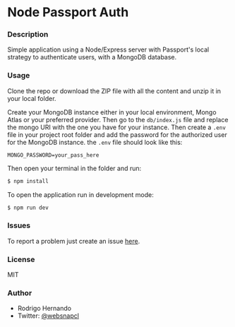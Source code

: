 # Node Passport Auth

### Description
Simple application using a Node/Express server with Passport's local strategy to authenticate users, with a MongoDB database.

### Usage
Clone the repo or download the ZIP file with all the content and unzip it in your local folder.

Create your MongoDB instance either in your local environment, Mongo Atlas or your preferred provider. Then go to the `db/index.js` file and replace the mongo URI with the one you have for your instance.
Then create a `.env` file in your project root folder and add the password for the authorized user for the MongoDB instance. the `.env` file should look like this:
```
MONGO_PASSWORD=your_pass_here
```

Then open your terminal in the folder and run:
```bash
$ npm install
```

To open the application run in development mode:
```bash
$ npm run dev
```

### Issues
To report a problem just create an issue [here](https://github.com/rhernandog/node-passport-local/issues).

### License
MIT

### Author
- Rodrigo Hernando
- Twitter: [@websnapcl](https://twitter.com/websnapcl/)
